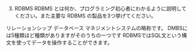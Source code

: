 3. RDBMS
RDBMS とは何か、プログラミング初心者にわかるように説明してください。また主要な RDBMS の製品を3つ挙げてください。

リレーションシップ データベース マネジメントシステムの略称です。
DMBSには5種類ほど種類がありますがそのうちの一つです
RDBMSではSQL文という構文を使ってデータを操作することができます。

